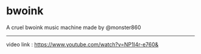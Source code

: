# bwoink
A cruel bwoink music machine made by @monster860

---
video link : https://www.youtube.com/watch?v=NP1I4r-e760&
